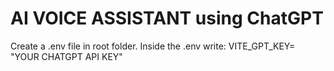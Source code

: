 # AI VOICE ASSISTANT using ChatGPT

Create a .env file in root folder.
Inside the .env write:
VITE_GPT_KEY= "YOUR CHATGPT API KEY"
